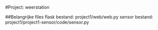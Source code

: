 #Project: weerstation

##Belangrijke files
flask bestand: project1/web/web.py
sensor bestand: project1/project1-sensor/code/sensor.py
